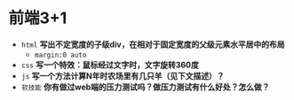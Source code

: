 # 前端3+1
- `html` **写出不定宽度的子级div，在相对于固定宽度的父级元素水平居中的布局**
  - `margin:0 auto`
- `css` **写一个特效：鼠标经过文字时，文字旋转360度**
- `js` **写一个方法计算N年时农场里有几只羊（见下文描述）？**
- `软技能` **你有做过web端的压力测试吗？做压力测试有什么好处？怎么做？**